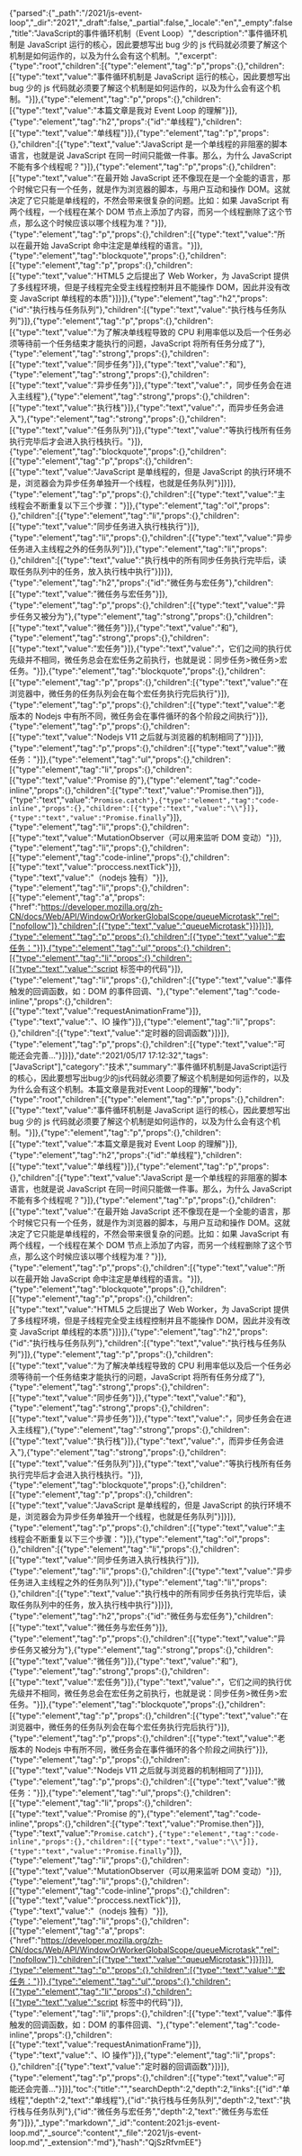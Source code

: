 {"parsed":{"_path":"/2021/js-event-loop","_dir":"2021","_draft":false,"_partial":false,"_locale":"en","_empty":false,"title":"JavaScript的事件循环机制（Event Loop）","description":"事件循环机制是 JavaScript 运行的核心，因此要想写出 bug 少的 js 代码就必须要了解这个机制是如何运作的，以及为什么会有这个机制。","excerpt":{"type":"root","children":[{"type":"element","tag":"p","props":{},"children":[{"type":"text","value":"事件循环机制是 JavaScript 运行的核心，因此要想写出 bug 少的 js 代码就必须要了解这个机制是如何运作的，以及为什么会有这个机制。"}]},{"type":"element","tag":"p","props":{},"children":[{"type":"text","value":"本篇文章是我对 Event Loop 的理解"}]},{"type":"element","tag":"h2","props":{"id":"单线程"},"children":[{"type":"text","value":"单线程"}]},{"type":"element","tag":"p","props":{},"children":[{"type":"text","value":"JavaScript 是一个单线程的非阻塞的脚本语言，也就是说 JavaScript 在同一时间只能做一件事。那么，为什么 JavaScript 不能有多个线程呢？"}]},{"type":"element","tag":"p","props":{},"children":[{"type":"text","value":"在最开始 JavaScript 还不像现在是一个全能的语言，那个时候它只有一个任务，就是作为浏览器的脚本，与用户互动和操作 DOM。这就决定了它只能是单线程的，不然会带来很复杂的问题。比如：如果 JavaScript 有两个线程，一个线程在某个 DOM 节点上添加了内容，而另一个线程删除了这个节点，那么这个时候应该以哪个线程为准？"}]},{"type":"element","tag":"p","props":{},"children":[{"type":"text","value":"所以在最开始 JavaScript 命中注定是单线程的语言。"}]},{"type":"element","tag":"blockquote","props":{},"children":[{"type":"element","tag":"p","props":{},"children":[{"type":"text","value":"HTML5 之后提出了 Web Worker，为 JavaScript 提供了多线程环境，但是子线程完全受主线程控制并且不能操作 DOM，因此并没有改变 JavaScript 单线程的本质"}]}]},{"type":"element","tag":"h2","props":{"id":"执行栈与任务队列"},"children":[{"type":"text","value":"执行栈与任务队列"}]},{"type":"element","tag":"p","props":{},"children":[{"type":"text","value":"为了解决单线程导致的 CPU 利用率低以及后一个任务必须等待前一个任务结束才能执行的问题，JavaScript 将所有任务分成了"},{"type":"element","tag":"strong","props":{},"children":[{"type":"text","value":"同步任务"}]},{"type":"text","value":"和"},{"type":"element","tag":"strong","props":{},"children":[{"type":"text","value":"异步任务"}]},{"type":"text","value":"，同步任务会在进入主线程"},{"type":"element","tag":"strong","props":{},"children":[{"type":"text","value":"执行栈"}]},{"type":"text","value":"，而异步任务会进入"},{"type":"element","tag":"strong","props":{},"children":[{"type":"text","value":"任务队列"}]},{"type":"text","value":"等执行栈所有任务执行完毕后才会进入执行栈执行。"}]},{"type":"element","tag":"blockquote","props":{},"children":[{"type":"element","tag":"p","props":{},"children":[{"type":"text","value":"JavaScript 是单线程的，但是 JavaScript 的执行环境不是，浏览器会为异步任务单独开一个线程，也就是任务队列"}]}]},{"type":"element","tag":"p","props":{},"children":[{"type":"text","value":"主线程会不断重复以下三个步骤："}]},{"type":"element","tag":"ol","props":{},"children":[{"type":"element","tag":"li","props":{},"children":[{"type":"text","value":"同步任务进入执行栈执行"}]},{"type":"element","tag":"li","props":{},"children":[{"type":"text","value":"异步任务进入主线程之外的任务队列"}]},{"type":"element","tag":"li","props":{},"children":[{"type":"text","value":"执行栈中的所有同步任务执行完毕后，读取任务队列中的任务，放入执行栈中执行"}]}]},{"type":"element","tag":"h2","props":{"id":"微任务与宏任务"},"children":[{"type":"text","value":"微任务与宏任务"}]},{"type":"element","tag":"p","props":{},"children":[{"type":"text","value":"异步任务又被分为"},{"type":"element","tag":"strong","props":{},"children":[{"type":"text","value":"微任务"}]},{"type":"text","value":"和"},{"type":"element","tag":"strong","props":{},"children":[{"type":"text","value":"宏任务"}]},{"type":"text","value":"，它们之间的执行优先级并不相同，微任务总会在宏任务之前执行，也就是说：同步任务>微任务>宏任务。"}]},{"type":"element","tag":"blockquote","props":{},"children":[{"type":"element","tag":"p","props":{},"children":[{"type":"text","value":"在浏览器中，微任务的任务队列会在每个宏任务执行完后执行"}]},{"type":"element","tag":"p","props":{},"children":[{"type":"text","value":"老版本的 Nodejs 中有所不同，微任务会在事件循环的各个阶段之间执行"}]},{"type":"element","tag":"p","props":{},"children":[{"type":"text","value":"Nodejs V11 之后就与浏览器的机制相同了"}]}]},{"type":"element","tag":"p","props":{},"children":[{"type":"text","value":"微任务："}]},{"type":"element","tag":"ul","props":{},"children":[{"type":"element","tag":"li","props":{},"children":[{"type":"text","value":"Promise 的"},{"type":"element","tag":"code-inline","props":{},"children":[{"type":"text","value":"Promise.then"}]},{"type":"text","value":"`Promise.catch"},{"type":"element","tag":"code-inline","props":{},"children":[{"type":"text","value":"\\"}]},{"type":"text","value":"Promise.finally`"}]},{"type":"element","tag":"li","props":{},"children":[{"type":"text","value":"MutationObserver（可以用来监听 DOM 变动）"}]},{"type":"element","tag":"li","props":{},"children":[{"type":"element","tag":"code-inline","props":{},"children":[{"type":"text","value":"proccess.nextTick"}]},{"type":"text","value":"（nodejs 独有）"}]},{"type":"element","tag":"li","props":{},"children":[{"type":"element","tag":"a","props":{"href":"https://developer.mozilla.org/zh-CN/docs/Web/API/WindowOrWorkerGlobalScope/queueMicrotask","rel":["nofollow"]},"children":[{"type":"text","value":"queueMicrotask"}]}]}]},{"type":"element","tag":"p","props":{},"children":[{"type":"text","value":"宏任务："}]},{"type":"element","tag":"ul","props":{},"children":[{"type":"element","tag":"li","props":{},"children":[{"type":"text","value":"script 标签中的代码"}]},{"type":"element","tag":"li","props":{},"children":[{"type":"text","value":"事件触发的回调函数，如：DOM 的事件回调、"},{"type":"element","tag":"code-inline","props":{},"children":[{"type":"text","value":"requestAnimationFrame"}]},{"type":"text","value":"、IO 操作"}]},{"type":"element","tag":"li","props":{},"children":[{"type":"text","value":"定时器的回调函数"}]}]},{"type":"element","tag":"p","props":{},"children":[{"type":"text","value":"可能还会完善..."}]}]},"date":"2021/05/17 17:12:32","tags":["JavaScript"],"category":"技术","summary":"事件循环机制是JavaScript运行的核心，因此要想写出bug少的js代码就必须要了解这个机制是如何运作的，以及为什么会有这个机制。本篇文章是我对Event Loop的理解","body":{"type":"root","children":[{"type":"element","tag":"p","props":{},"children":[{"type":"text","value":"事件循环机制是 JavaScript 运行的核心，因此要想写出 bug 少的 js 代码就必须要了解这个机制是如何运作的，以及为什么会有这个机制。"}]},{"type":"element","tag":"p","props":{},"children":[{"type":"text","value":"本篇文章是我对 Event Loop 的理解"}]},{"type":"element","tag":"h2","props":{"id":"单线程"},"children":[{"type":"text","value":"单线程"}]},{"type":"element","tag":"p","props":{},"children":[{"type":"text","value":"JavaScript 是一个单线程的非阻塞的脚本语言，也就是说 JavaScript 在同一时间只能做一件事。那么，为什么 JavaScript 不能有多个线程呢？"}]},{"type":"element","tag":"p","props":{},"children":[{"type":"text","value":"在最开始 JavaScript 还不像现在是一个全能的语言，那个时候它只有一个任务，就是作为浏览器的脚本，与用户互动和操作 DOM。这就决定了它只能是单线程的，不然会带来很复杂的问题。比如：如果 JavaScript 有两个线程，一个线程在某个 DOM 节点上添加了内容，而另一个线程删除了这个节点，那么这个时候应该以哪个线程为准？"}]},{"type":"element","tag":"p","props":{},"children":[{"type":"text","value":"所以在最开始 JavaScript 命中注定是单线程的语言。"}]},{"type":"element","tag":"blockquote","props":{},"children":[{"type":"element","tag":"p","props":{},"children":[{"type":"text","value":"HTML5 之后提出了 Web Worker，为 JavaScript 提供了多线程环境，但是子线程完全受主线程控制并且不能操作 DOM，因此并没有改变 JavaScript 单线程的本质"}]}]},{"type":"element","tag":"h2","props":{"id":"执行栈与任务队列"},"children":[{"type":"text","value":"执行栈与任务队列"}]},{"type":"element","tag":"p","props":{},"children":[{"type":"text","value":"为了解决单线程导致的 CPU 利用率低以及后一个任务必须等待前一个任务结束才能执行的问题，JavaScript 将所有任务分成了"},{"type":"element","tag":"strong","props":{},"children":[{"type":"text","value":"同步任务"}]},{"type":"text","value":"和"},{"type":"element","tag":"strong","props":{},"children":[{"type":"text","value":"异步任务"}]},{"type":"text","value":"，同步任务会在进入主线程"},{"type":"element","tag":"strong","props":{},"children":[{"type":"text","value":"执行栈"}]},{"type":"text","value":"，而异步任务会进入"},{"type":"element","tag":"strong","props":{},"children":[{"type":"text","value":"任务队列"}]},{"type":"text","value":"等执行栈所有任务执行完毕后才会进入执行栈执行。"}]},{"type":"element","tag":"blockquote","props":{},"children":[{"type":"element","tag":"p","props":{},"children":[{"type":"text","value":"JavaScript 是单线程的，但是 JavaScript 的执行环境不是，浏览器会为异步任务单独开一个线程，也就是任务队列"}]}]},{"type":"element","tag":"p","props":{},"children":[{"type":"text","value":"主线程会不断重复以下三个步骤："}]},{"type":"element","tag":"ol","props":{},"children":[{"type":"element","tag":"li","props":{},"children":[{"type":"text","value":"同步任务进入执行栈执行"}]},{"type":"element","tag":"li","props":{},"children":[{"type":"text","value":"异步任务进入主线程之外的任务队列"}]},{"type":"element","tag":"li","props":{},"children":[{"type":"text","value":"执行栈中的所有同步任务执行完毕后，读取任务队列中的任务，放入执行栈中执行"}]}]},{"type":"element","tag":"h2","props":{"id":"微任务与宏任务"},"children":[{"type":"text","value":"微任务与宏任务"}]},{"type":"element","tag":"p","props":{},"children":[{"type":"text","value":"异步任务又被分为"},{"type":"element","tag":"strong","props":{},"children":[{"type":"text","value":"微任务"}]},{"type":"text","value":"和"},{"type":"element","tag":"strong","props":{},"children":[{"type":"text","value":"宏任务"}]},{"type":"text","value":"，它们之间的执行优先级并不相同，微任务总会在宏任务之前执行，也就是说：同步任务>微任务>宏任务。"}]},{"type":"element","tag":"blockquote","props":{},"children":[{"type":"element","tag":"p","props":{},"children":[{"type":"text","value":"在浏览器中，微任务的任务队列会在每个宏任务执行完后执行"}]},{"type":"element","tag":"p","props":{},"children":[{"type":"text","value":"老版本的 Nodejs 中有所不同，微任务会在事件循环的各个阶段之间执行"}]},{"type":"element","tag":"p","props":{},"children":[{"type":"text","value":"Nodejs V11 之后就与浏览器的机制相同了"}]}]},{"type":"element","tag":"p","props":{},"children":[{"type":"text","value":"微任务："}]},{"type":"element","tag":"ul","props":{},"children":[{"type":"element","tag":"li","props":{},"children":[{"type":"text","value":"Promise 的"},{"type":"element","tag":"code-inline","props":{},"children":[{"type":"text","value":"Promise.then"}]},{"type":"text","value":"`Promise.catch"},{"type":"element","tag":"code-inline","props":{},"children":[{"type":"text","value":"\\"}]},{"type":"text","value":"Promise.finally`"}]},{"type":"element","tag":"li","props":{},"children":[{"type":"text","value":"MutationObserver（可以用来监听 DOM 变动）"}]},{"type":"element","tag":"li","props":{},"children":[{"type":"element","tag":"code-inline","props":{},"children":[{"type":"text","value":"proccess.nextTick"}]},{"type":"text","value":"（nodejs 独有）"}]},{"type":"element","tag":"li","props":{},"children":[{"type":"element","tag":"a","props":{"href":"https://developer.mozilla.org/zh-CN/docs/Web/API/WindowOrWorkerGlobalScope/queueMicrotask","rel":["nofollow"]},"children":[{"type":"text","value":"queueMicrotask"}]}]}]},{"type":"element","tag":"p","props":{},"children":[{"type":"text","value":"宏任务："}]},{"type":"element","tag":"ul","props":{},"children":[{"type":"element","tag":"li","props":{},"children":[{"type":"text","value":"script 标签中的代码"}]},{"type":"element","tag":"li","props":{},"children":[{"type":"text","value":"事件触发的回调函数，如：DOM 的事件回调、"},{"type":"element","tag":"code-inline","props":{},"children":[{"type":"text","value":"requestAnimationFrame"}]},{"type":"text","value":"、IO 操作"}]},{"type":"element","tag":"li","props":{},"children":[{"type":"text","value":"定时器的回调函数"}]}]},{"type":"element","tag":"p","props":{},"children":[{"type":"text","value":"可能还会完善..."}]}],"toc":{"title":"","searchDepth":2,"depth":2,"links":[{"id":"单线程","depth":2,"text":"单线程"},{"id":"执行栈与任务队列","depth":2,"text":"执行栈与任务队列"},{"id":"微任务与宏任务","depth":2,"text":"微任务与宏任务"}]}},"_type":"markdown","_id":"content:2021:js-event-loop.md","_source":"content","_file":"2021/js-event-loop.md","_extension":"md"},"hash":"QjSzRfvmEE"}